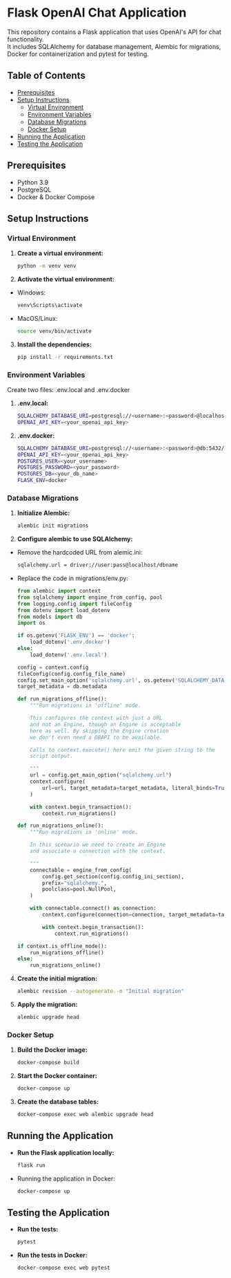 # Flask OpenAI Chat Application

This repository contains a Flask application that uses OpenAI's API for chat functionality.<br>
It includes SQLAlchemy for database management, Alembic for migrations, Docker for containerization and pytest for testing.

## Table of Contents

- [Prerequisites](#prerequisites)
- [Setup Instructions](#setup-instructions)
  - [Virtual Environment](#virtual-environment)
  - [Environment Variables](#environment-variables)
  - [Database Migrations](#database-migrations)
  - [Docker Setup](#docker-setup)
- [Running the Application](#running-the-application)
- [Testing the Application](#testing-the-application)

## Prerequisites

- Python 3.9
- PostgreSQL
- Docker & Docker Compose

## Setup Instructions

### Virtual Environment

1. **Create a virtual environment:**
    ```bash
    python -m venv venv
    ```

2. **Activate the virtual environment:**
- Windows:
    ```bash
    venv\Scripts\activate
    ```

- MacOS/Linux:
    ```bash
    source venv/bin/activate
    ```

3. **Install the dependencies:**
    ```bash
    pip install -r requirements.txt
    ```

### Environment Variables

Create two files: .env.local and .env.docker

1. **.env.local:**
    ```bash
    SQLALCHEMY_DATABASE_URI=postgresql://<username>:<password>@localhost/<db_name>
    OPENAI_API_KEY=<your_openai_api_key>
    ```

2. **.env.docker:**
    ```bash
    SQLALCHEMY_DATABASE_URI=postgresql://<username>:<password>@db:5432/<db_name>
    OPENAI_API_KEY=<your_openai_api_key>
    POSTGRES_USER=<your_username>
    POSTGRES_PASSWORD=<your_password>
    POSTGRES_DB=<your_db_name>
    FLASK_ENV=docker
    ```

### Database Migrations

1. **Initialize Alembic:**
    ```bash
    alembic init migrations
    ```

2. **Configure alembic to use SQLAlchemy:**
- Remove the hardcoded URL from alemic.ini:
    ```bash
    sqlalchemy.url = driver://user:pass@localhost/dbname
    ```

- Replace the code in migrations/env.py:
    ```python
    from alembic import context
    from sqlalchemy import engine_from_config, pool
    from logging.config import fileConfig
    from dotenv import load_dotenv
    from models import db
    import os

    if os.getenv('FLASK_ENV') == 'docker':
        load_dotenv('.env.docker')
    else:
        load_dotenv('.env.local')

    config = context.config
    fileConfig(config.config_file_name)
    config.set_main_option('sqlalchemy.url', os.getenv('SQLALCHEMY_DATABASE_URI'))
    target_metadata = db.metadata

    def run_migrations_offline():
        """Run migrations in 'offline' mode.

        This configures the context with just a URL
        and not an Engine, though an Engine is acceptable
        here as well. By skipping the Engine creation
        we don't even need a DBAPI to be available.

        Calls to context.execute() here emit the given string to the
        script output.

        """
        url = config.get_main_option("sqlalchemy.url")
        context.configure(
            url=url, target_metadata=target_metadata, literal_binds=True
        )

        with context.begin_transaction():
            context.run_migrations()

    def run_migrations_online():
        """Run migrations in 'online' mode.

        In this scenario we need to create an Engine
        and associate a connection with the context.

        """
        connectable = engine_from_config(
            config.get_section(config.config_ini_section),
            prefix="sqlalchemy.",
            poolclass=pool.NullPool,
        )

        with connectable.connect() as connection:
            context.configure(connection=connection, target_metadata=target_metadata)

            with context.begin_transaction():
                context.run_migrations()

    if context.is_offline_mode():
        run_migrations_offline()
    else:
        run_migrations_online()
    ```

4. **Create the initial migration:**
    ```bash
    alembic revision --autogenerate -m "Initial migration"
    ```

5. **Apply the migration:**
    ```bash
    alembic upgrade head
    ```

### Docker Setup

1. **Build the Docker image:**
    ```bash
    docker-compose build
    ```

2. **Start the Docker container:**
    ```bash
    docker-compose up
    ```

3. **Create the database tables:**
    ```bash
    docker-compose exec web alembic upgrade head
    ``` 

## Running the Application

- **Run the Flask application locally:**
    ```bash
    flask run
    ```

- Running the application in Docker:
    ```bash
    docker-compose up
    ```

## Testing the Application

- **Run the tests:**
    ```bash
    pytest
    ```

- **Run the tests in Docker:**
    ```bash
    docker-compose exec web pytest
    ```